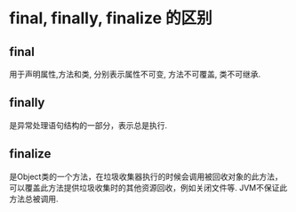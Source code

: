 # final, finally, finalize 的区别

## final

用于声明属性,方法和类, 分别表示属性不可变, 方法不可覆盖, 类不可继承.

## finally

是异常处理语句结构的一部分，表示总是执行.

## finalize

是Object类的一个方法，在垃圾收集器执行的时候会调用被回收对象的此方法，可以覆盖此方法提供垃圾收集时的其他资源回收，例如关闭文件等. JVM不保证此方法总被调用.